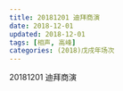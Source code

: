 ```yaml
---
title: 20181201 迪拜商演
date: 2018-12-01
updated: 2018-12-01
tags: [相声, 高峰]
categories: (2018)戊戌年场次 
---
```

20181201 迪拜商演
